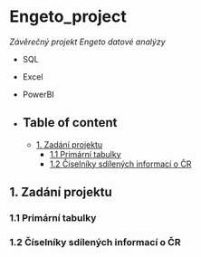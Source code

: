# Engeto_project
*Závěrečný projekt Engeto datové analýzy*

- SQL
- Excel
- PowerBI


- ## Table of content
  - [1. Zadání projektu](#1-Zadání-projektu)
    - [1.1 Primární tabulky](#11-Primární-tabulky)
    - [1.2 Číselníky sdílených informací o ČR](#12-číselníky-sdílených-informací-o-čr)













## 1. Zadání projektu
### 1.1 Primární tabulky
### 1.2 Číselníky sdílených informací o ČR